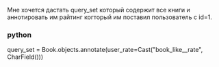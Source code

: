 Мне хочется дастать query_set который содержит все книги и аннотировать им райтинг когторый им поставил пользователь с id=1.
### python
query_set  = Book.objects.annotate(user_rate=Cast("book_like__rate", CharField()))
###
